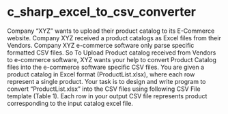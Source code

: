 # c_sharp_excel_to_csv_converter
Company “XYZ” wants to upload their product catalog to its E-Commerce website. Company XYZ received a product catalogs as Excel files from their Vendors. Company XYZ e-commerce software only parse specific formatted CSV files. So To Upload Product catalog received from Vendors to e-commerce software, XYZ wants your help to convert Product Catalog files into the e-commerce software specific CSV files. You are given a product catalog in Excel format (ProductList.xlsx), where each row represent a single product. Your task is to design and write program to convert “ProductList.xlsx” into the CSV files using following CSV File template (Table 1). Each row in your output CSV file represents product corresponding to the input catalog excel file.
